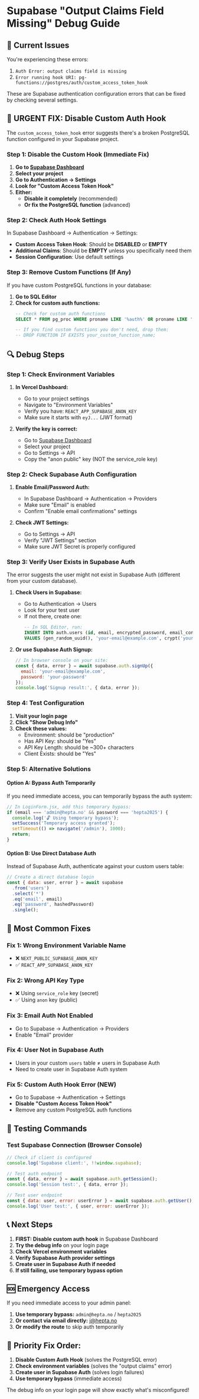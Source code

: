# Supabase "Output Claims Field Missing" Debug Guide

## 🚨 Current Issues
You're experiencing these errors:
1. `Auth Error: output claims field is missing`
2. `Error running hook URI: pg-functions://postgres/auth/custom_access_token_hook`

These are Supabase authentication configuration errors that can be fixed by checking several settings.

## 🔧 URGENT FIX: Disable Custom Auth Hook

The `custom_access_token_hook` error suggests there's a broken PostgreSQL function configured in your Supabase project.

### **Step 1: Disable the Custom Hook (Immediate Fix)**
1. **Go to [Supabase Dashboard](https://supabase.com/dashboard)**
2. **Select your project**
3. **Go to Authentication → Settings**
4. **Look for "Custom Access Token Hook"**
5. **Either:**
   - **Disable it completely** (recommended)
   - **Or fix the PostgreSQL function** (advanced)

### **Step 2: Check Auth Hook Settings**
In Supabase Dashboard → Authentication → Settings:
- **Custom Access Token Hook**: Should be **DISABLED** or **EMPTY**
- **Additional Claims**: Should be **EMPTY** unless you specifically need them
- **Session Configuration**: Use default settings

### **Step 3: Remove Custom Functions (If Any)**
If you have custom PostgreSQL functions in your database:
1. **Go to SQL Editor**
2. **Check for custom auth functions:**
   ```sql
   -- Check for custom auth functions
   SELECT * FROM pg_proc WHERE proname LIKE '%auth%' OR proname LIKE '%token%';
   
   -- If you find custom functions you don't need, drop them:
   -- DROP FUNCTION IF EXISTS your_custom_function_name;
   ```

## 🔍 Debug Steps

### Step 1: Check Environment Variables
1. **In Vercel Dashboard:**
   - Go to your project settings
   - Navigate to "Environment Variables"
   - Verify you have: `REACT_APP_SUPABASE_ANON_KEY`
   - Make sure it starts with `eyJ...` (JWT format)

2. **Verify the key is correct:**
   - Go to [Supabase Dashboard](https://supabase.com/dashboard)
   - Select your project
   - Go to Settings → API
   - Copy the "anon public" key (NOT the service_role key)

### Step 2: Check Supabase Auth Configuration
1. **Enable Email/Password Auth:**
   - In Supabase Dashboard → Authentication → Providers
   - Make sure "Email" is enabled
   - Confirm "Enable email confirmations" settings

2. **Check JWT Settings:**
   - Go to Settings → API
   - Verify "JWT Settings" section
   - Make sure JWT Secret is properly configured

### Step 3: Verify User Exists in Supabase Auth
The error suggests the user might not exist in Supabase Auth (different from your custom database).

1. **Check Users in Supabase:**
   - Go to Authentication → Users
   - Look for your test user
   - If not there, create one:
     ```sql
     -- In SQL Editor, run:
     INSERT INTO auth.users (id, email, encrypted_password, email_confirmed_at, created_at, updated_at)
     VALUES (gen_random_uuid(), 'your-email@example.com', crypt('your-password', gen_salt('bf')), now(), now(), now());
     ```

2. **Or use Supabase Auth Signup:**
   ```javascript
   // In browser console on your site:
   const { data, error } = await supabase.auth.signUp({
     email: 'your-email@example.com',
     password: 'your-password'
   });
   console.log('Signup result:', { data, error });
   ```

### Step 4: Test Configuration
1. **Visit your login page**
2. **Click "Show Debug Info"**
3. **Check these values:**
   - Environment: should be "production"
   - Has API Key: should be "Yes"
   - API Key Length: should be ~300+ characters
   - Client Exists: should be "Yes"

### Step 5: Alternative Solutions

#### Option A: Bypass Auth Temporarily
If you need immediate access, you can temporarily bypass the auth system:

```javascript
// In LoginForm.jsx, add this temporary bypass:
if (email === 'admin@hepta.no' && password === 'hepta2025') {
  console.log('🔓 Using temporary bypass');
  setSuccess('Temporary access granted');
  setTimeout(() => navigate('/admin'), 1000);
  return;
}
```

#### Option B: Use Direct Database Auth
Instead of Supabase Auth, authenticate against your custom users table:

```javascript
// Create a direct database login
const { data: user, error } = await supabase
  .from('users')
  .select('*')
  .eq('email', email)
  .eq('password', hashedPassword)
  .single();
```

## 🔧 Most Common Fixes

### Fix 1: Wrong Environment Variable Name
- ❌ `NEXT_PUBLIC_SUPABASE_ANON_KEY`
- ✅ `REACT_APP_SUPABASE_ANON_KEY`

### Fix 2: Wrong API Key Type
- ❌ Using `service_role` key (secret)
- ✅ Using `anon` key (public)

### Fix 3: Email Auth Not Enabled
- Go to Supabase → Authentication → Providers
- Enable "Email" provider

### Fix 4: User Not in Supabase Auth
- Users in your custom `users` table ≠ users in Supabase Auth
- Need to create user in Supabase Auth system

### Fix 5: **Custom Auth Hook Error (NEW)**
- Go to Supabase → Authentication → Settings
- **Disable "Custom Access Token Hook"**
- Remove any custom PostgreSQL auth functions

## 🧪 Testing Commands

### Test Supabase Connection (Browser Console)
```javascript
// Check if client is configured
console.log('Supabase client:', !!window.supabase);

// Test auth endpoint
const { data, error } = await supabase.auth.getSession();
console.log('Session test:', { data, error });

// Test user endpoint  
const { data: user, error: userError } = await supabase.auth.getUser();
console.log('User test:', { user, error: userError });
```

## 📞 Next Steps

1. **FIRST: Disable custom auth hook** in Supabase Dashboard
2. **Try the debug info** on your login page
3. **Check Vercel environment variables**
4. **Verify Supabase Auth provider settings**
5. **Create user in Supabase Auth if needed**
6. **If still failing, use temporary bypass option**

## 🆘 Emergency Access

If you need immediate access to your admin panel:

1. **Use temporary bypass:** `admin@hepta.no` / `hepta2025`
2. **Or contact via email directly:** j@hepta.no
3. **Or modify the route** to skip auth temporarily

## 🚨 **Priority Fix Order:**

1. **Disable Custom Auth Hook** (solves the PostgreSQL error)
2. **Check environment variables** (solves the "output claims" error)  
3. **Create user in Supabase Auth** (solves login failures)
4. **Use temporary bypass** (immediate access)

The debug info on your login page will show exactly what's misconfigured! 